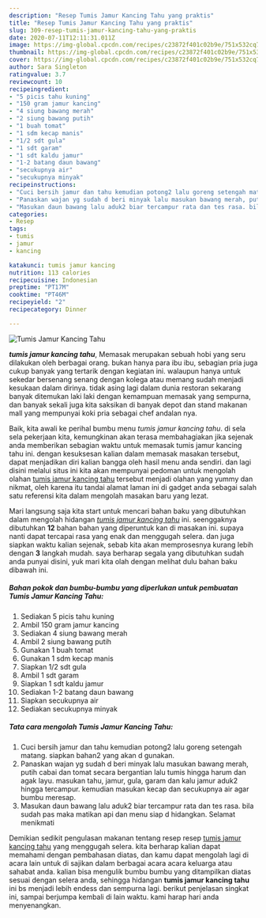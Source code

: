 ```yaml
---
description: "Resep Tumis Jamur Kancing Tahu yang praktis"
title: "Resep Tumis Jamur Kancing Tahu yang praktis"
slug: 309-resep-tumis-jamur-kancing-tahu-yang-praktis
date: 2020-07-11T12:11:31.011Z
image: https://img-global.cpcdn.com/recipes/c23872f401c02b9e/751x532cq70/tumis-jamur-kancing-tahu-foto-resep-utama.jpg
thumbnail: https://img-global.cpcdn.com/recipes/c23872f401c02b9e/751x532cq70/tumis-jamur-kancing-tahu-foto-resep-utama.jpg
cover: https://img-global.cpcdn.com/recipes/c23872f401c02b9e/751x532cq70/tumis-jamur-kancing-tahu-foto-resep-utama.jpg
author: Sara Singleton
ratingvalue: 3.7
reviewcount: 10
recipeingredient:
- "5 picis tahu kuning"
- "150 gram jamur kancing"
- "4 siung bawang merah"
- "2 siung bawang putih"
- "1 buah tomat"
- "1 sdm kecap manis"
- "1/2 sdt gula"
- "1 sdt garam"
- "1 sdt kaldu jamur"
- "1-2 batang daun bawang"
- "secukupnya air"
- "secukupnya minyak"
recipeinstructions:
- "Cuci bersih jamur dan tahu kemudian potong2 lalu goreng setengah matang. siapkan bahan2 yang akan d gunakan."
- "Panaskan wajan yg sudah d beri minyak lalu masukan bawang merah, putih cabai dan tomat secara bergantian lalu tumis hingga harum dan agak layu. masukan tahu, jamur, gula, garam dan kalu jamur aduk2 hingga tercampur. kemudian masukan kecap dan secukupnya air agar bumbu meresap."
- "Masukan daun bawang lalu aduk2 biar tercampur rata dan tes rasa. bila sudah pas maka matikan api dan menu siap d hidangkan. Selamat menikmati"
categories:
- Resep
tags:
- tumis
- jamur
- kancing

katakunci: tumis jamur kancing 
nutrition: 113 calories
recipecuisine: Indonesian
preptime: "PT17M"
cooktime: "PT46M"
recipeyield: "2"
recipecategory: Dinner

---
```



![Tumis Jamur Kancing Tahu](https://img-global.cpcdn.com/recipes/c23872f401c02b9e/751x532cq70/tumis-jamur-kancing-tahu-foto-resep-utama.jpg)

<b><i>tumis jamur kancing tahu</i></b>, Memasak merupakan sebuah hobi yang seru dilakukan oleh berbagai orang. bukan hanya para ibu ibu, sebagian pria juga cukup banyak yang tertarik dengan kegiatan ini. walaupun hanya untuk sekedar bersenang senang dengan kolega atau memang sudah menjadi kesukaan dalam dirinya. tidak asing lagi dalam dunia restoran sekarang banyak ditemukan laki laki dengan kemampuan memasak yang sempurna, dan banyak sekali juga kita saksikan di banyak depot dan stand makanan mall yang mempunyai koki pria sebagai chef andalan nya.

Baik, kita awali ke perihal bumbu menu <i>tumis jamur kancing tahu</i>. di sela sela pekerjaan kita, kemungkinan akan terasa membahagiakan jika sejenak anda memberikan sebagian waktu untuk memasak tumis jamur kancing tahu ini. dengan kesuksesan kalian dalam memasak masakan tersebut, dapat menjadikan diri kalian bangga oleh hasil menu anda sendiri. dan lagi disini melalui situs ini kita akan mempunyai pedoman untuk mengolah olahan <u>tumis jamur kancing tahu</u> tersebut menjadi olahan yang yummy dan nikmat, oleh karena itu tandai alamat laman ini di gadget anda sebagai salah satu referensi kita dalam mengolah masakan baru yang lezat.




Mari langsung saja kita start untuk mencari bahan baku yang dibutuhkan dalam mengolah hidangan <u><i>tumis jamur kancing tahu</i></u> ini. seenggaknya dibutuhkan <b>12</b> bahan bahan yang diperuntuk kan di masakan ini. supaya nanti dapat tercapai rasa yang enak dan menggugah selera. dan juga siapkan waktu kalian sejenak, sebab kita akan memprosesnya kurang lebih dengan <b>3</b> langkah mudah. saya berharap segala yang dibutuhkan sudah anda punyai disini, yuk mari kita olah dengan melihat dulu bahan baku dibawah ini.

<!--inarticleads1-->

##### Bahan pokok dan bumbu-bumbu yang diperlukan untuk pembuatan Tumis Jamur Kancing Tahu:

1. Sediakan 5 picis tahu kuning
1. Ambil 150 gram jamur kancing
1. Sediakan 4 siung bawang merah
1. Ambil 2 siung bawang putih
1. Gunakan 1 buah tomat
1. Gunakan 1 sdm kecap manis
1. Siapkan 1/2 sdt gula
1. Ambil 1 sdt garam
1. Siapkan 1 sdt kaldu jamur
1. Sediakan 1-2 batang daun bawang
1. Siapkan secukupnya air
1. Sediakan secukupnya minyak




<!--inarticleads2-->

##### Tata cara mengolah Tumis Jamur Kancing Tahu:

1. Cuci bersih jamur dan tahu kemudian potong2 lalu goreng setengah matang. siapkan bahan2 yang akan d gunakan.
1. Panaskan wajan yg sudah d beri minyak lalu masukan bawang merah, putih cabai dan tomat secara bergantian lalu tumis hingga harum dan agak layu. masukan tahu, jamur, gula, garam dan kalu jamur aduk2 hingga tercampur. kemudian masukan kecap dan secukupnya air agar bumbu meresap.
1. Masukan daun bawang lalu aduk2 biar tercampur rata dan tes rasa. bila sudah pas maka matikan api dan menu siap d hidangkan. Selamat menikmati




Demikian sedikit pengulasan makanan tentang resep resep <u>tumis jamur kancing tahu</u> yang menggugah selera. kita berharap kalian dapat memahami dengan pembahasan diatas, dan kamu dapat mengolah lagi di acara lain untuk di sajikan dalam berbagai acara acara keluarga atau sahabat anda. kalian bisa mengulik bumbu bumbu yang ditampilkan diatas sesuai dengan selera anda, sehingga hidangan <b>tumis jamur kancing tahu</b> ini bs menjadi lebih endess dan sempurna lagi. berikut penjelasan singkat ini, sampai berjumpa kembali di lain waktu. kami harap hari anda menyenangkan.

